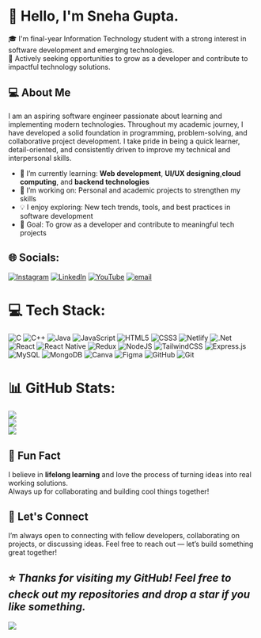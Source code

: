 # 👋 Hello, I'm Sneha Gupta.

🎓 I'm final-year Information Technology student with a strong interest in software development and emerging technologies.  
💼 Actively seeking opportunities to grow as a developer and contribute to impactful technology solutions.

## 💻 About Me

I am an aspiring software engineer passionate about learning and implementing modern technologies. Throughout my academic journey, I have developed a solid foundation in programming, problem-solving, and collaborative project development. I take pride in being a quick learner, detail-oriented, and consistently driven to improve my technical and interpersonal skills.

- 🌱 I’m currently learning: **Web development**, **UI/UX designing**,**cloud computing**, and **backend technologies**
- 🔭 I’m working on: Personal and academic projects to strengthen my skills
- 💡 I enjoy exploring: New tech trends, tools, and best practices in software development
- 🚀 Goal: To grow as a developer and contribute to meaningful tech projects



## 🌐 Socials:

[![Instagram](https://img.shields.io/badge/Instagram-%23E4405F.svg?logo=Instagram&logoColor=white)](https://instagram.com/@strainler) [![LinkedIn](https://img.shields.io/badge/LinkedIn-%230077B5.svg?logo=linkedin&logoColor=white)](www.linkedin.com/in/sneha-gupta-162321346/) [![YouTube](https://img.shields.io/badge/YouTube-%23FF0000.svg?logo=YouTube&logoColor=white)](https://youtube.com/@@LumiFlicks) [![email](https://img.shields.io/badge/Email-D14836?logo=gmail&logoColor=white)](mailto:guptasneha2910@gmail.com) 

# 💻 Tech Stack:

![C](https://img.shields.io/badge/c-%2300599C.svg?style=for-the-badge&logo=c&logoColor=white) ![C++](https://img.shields.io/badge/c++-%2300599C.svg?style=for-the-badge&logo=c%2B%2B&logoColor=white) ![Java](https://img.shields.io/badge/java-%23ED8B00.svg?style=for-the-badge&logo=openjdk&logoColor=white) ![JavaScript](https://img.shields.io/badge/javascript-%23323330.svg?style=for-the-badge&logo=javascript&logoColor=%23F7DF1E) ![HTML5](https://img.shields.io/badge/html5-%23E34F26.svg?style=for-the-badge&logo=html5&logoColor=white) ![CSS3](https://img.shields.io/badge/css3-%231572B6.svg?style=for-the-badge&logo=css3&logoColor=white) ![Netlify](https://img.shields.io/badge/netlify-%23000000.svg?style=for-the-badge&logo=netlify&logoColor=#00C7B7) ![.Net](https://img.shields.io/badge/.NET-5C2D91?style=for-the-badge&logo=.net&logoColor=white) ![React](https://img.shields.io/badge/react-%2320232a.svg?style=for-the-badge&logo=react&logoColor=%2361DAFB) ![React Native](https://img.shields.io/badge/react_native-%2320232a.svg?style=for-the-badge&logo=react&logoColor=%2361DAFB) ![Redux](https://img.shields.io/badge/redux-%23593d88.svg?style=for-the-badge&logo=redux&logoColor=white) ![NodeJS](https://img.shields.io/badge/node.js-6DA55F?style=for-the-badge&logo=node.js&logoColor=white) ![TailwindCSS](https://img.shields.io/badge/tailwindcss-%2338B2AC.svg?style=for-the-badge&logo=tailwind-css&logoColor=white) ![Express.js](https://img.shields.io/badge/express.js-%23404d59.svg?style=for-the-badge&logo=express&logoColor=%2361DAFB) ![MySQL](https://img.shields.io/badge/mysql-4479A1.svg?style=for-the-badge&logo=mysql&logoColor=white) ![MongoDB](https://img.shields.io/badge/MongoDB-%234ea94b.svg?style=for-the-badge&logo=mongodb&logoColor=white) ![Canva](https://img.shields.io/badge/Canva-%2300C4CC.svg?style=for-the-badge&logo=Canva&logoColor=white) ![Figma](https://img.shields.io/badge/figma-%23F24E1E.svg?style=for-the-badge&logo=figma&logoColor=white) ![GitHub](https://img.shields.io/badge/github-%23121011.svg?style=for-the-badge&logo=github&logoColor=white) ![Git](https://img.shields.io/badge/git-%23F05033.svg?style=for-the-badge&logo=git&logoColor=white)
# 📊 GitHub Stats:

![](https://github-readme-stats.vercel.app/api?username=Sneha-Gupta-1&theme=dark&hide_border=false&include_all_commits=false&count_private=false)<br/>
![](https://nirzak-streak-stats.vercel.app/?user=Sneha-Gupta-1&theme=dark&hide_border=false)<br/>
![](https://github-readme-stats.vercel.app/api/top-langs/?username=Sneha-Gupta-1&theme=dark&hide_border=false&include_all_commits=false&count_private=false&layout=compact)

## 📌 Fun Fact

I believe in **lifelong learning** and love the process of turning ideas into real working solutions.  
Always up for collaborating and building cool things together!

## 🚀 Let's Connect

I’m always open to connecting with fellow developers, collaborating on projects, or discussing ideas. Feel free to reach out — let’s build something great together!


⭐️ *Thanks for visiting my GitHub! Feel free to check out my repositories and drop a star if you like something.*
---

[![](https://visitcount.itsvg.in/api?id=Sneha-Gupta-1&icon=0&color=0)](https://visitcount.itsvg.in)

<!-- Proudly created with GPRM ( https://gprm.itsvg.in ) -->
